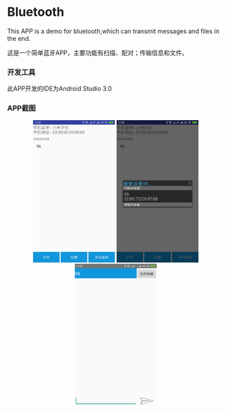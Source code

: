 # Bluetooth
This APP is a demo for bluetooth,which can transmit messages and files in the end.

这是一个简单蓝牙APP，主要功能有扫描、配对；传输信息和文件。



### 开发工具

此APP开发的IDE为Android Studio 3.0



### APP截图

<div align="center">
<img src="Screenshot_1.png" height="330" width="190">

<img src="Screenshot_2.png" height="330" width="190 ">

<img src="Screenshot_3.png" height="330" width="190 ">

 </div>